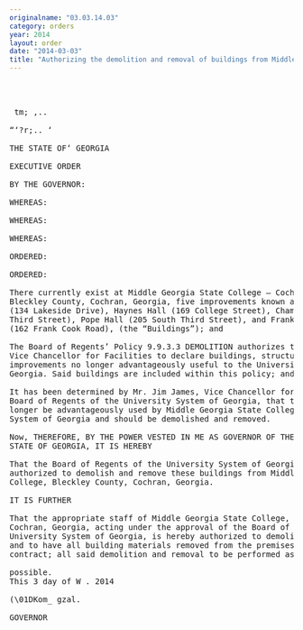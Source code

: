 ```yaml
---
originalname: "03.03.14.03"
category: orders
year: 2014
layout: order
date: "2014-03-03"
title: "Authorizing the demolition and removal of buildings from Middle Georgia State College – Cochran Campus"
---
```

<pre>
  
   

 tm; ,..

“‘?r;.. ‘

THE STATE OF‘ GEORGIA

EXECUTIVE ORDER

BY THE GOVERNOR:

WHEREAS:

WHEREAS:

WHEREAS:

ORDERED:

ORDERED:

There currently exist at Middle Georgia State College — Cochran Campus,
Bleckley County, Cochran, Georgia, five improvements known as Whipple Hall
(134 Lakeside Drive), Haynes Hall (169 College Street), Chambers House (209
Third Street), Pope Hall (205 South Third Street), and Frank Cook Road Property
(162 Frank Cook Road), (the “Buildings”); and

The Board of Regents’ Policy 9.9.3.3 DEMOLITION authorizes the Chancellor or
Vice Chancellor for Facilities to declare buildings, structures and other
improvements no longer advantageously useful to the University System of
Georgia. Said buildings are included within this policy; and

It has been determined by Mr. Jim James, Vice Chancellor for Facilities of the
Board of Regents of the University System of Georgia, that these buildings can no
longer be advantageously used by Middle Georgia State College or the University
System of Georgia and should be demolished and removed.

Now, THEREFORE, BY THE POWER VESTED IN ME AS GOVERNOR OF THE
STATE OF GEORGIA, IT IS HEREBY

That the Board of Regents of the University System of Georgia is hereby
authorized to demolish and remove these buildings from Middle Georgia State
College, Bleckley County, Cochran, Georgia.

IT IS FURTHER

That the appropriate staff of Middle Georgia State College, Bleckley County,
Cochran, Georgia, acting under the approval of the Board of Regents of the
University System of Georgia, is hereby authorized to demolish these buildings
and to have all building materials removed from the premises by public works
contract; all said demolition and removal to be performed as expeditiously as

possible.
This 3 day of W . 2014

(\01DKom_ gzal.

GOVERNOR

</pre>
